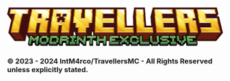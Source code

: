 ![](https://raw.githubusercontent.com/TravellersMC/Travellers/main/MODRINTH.png)

### © 2023 - 2024 IntM4rco/TravellersMC - All Rights Reserved unless explicitly stated.
